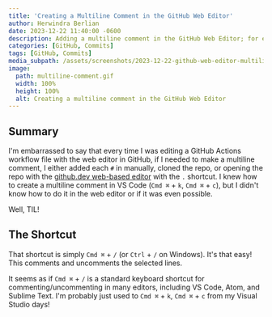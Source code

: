 ```yaml
---
title: 'Creating a Multiline Comment in the GitHub Web Editor'
author: Herwindra Berlian
date: 2023-12-22 11:40:00 -0600
description: Adding a multiline comment in the GitHub Web Editor; for example when editing a GitHub Actions workflow file
categories: [GitHub, Commits]
tags: [GitHub, Commits]
media_subpath: /assets/screenshots/2023-12-22-github-web-editor-multiline-comment
image:
  path: multiline-comment.gif
  width: 100%
  height: 100%
  alt: Creating a multiline comment in the GitHub Web Editor
---
```


## Summary

I'm embarrassed to say that every time I was editing a GitHub Actions workflow file with the web editor in GitHub, if I needed to make a multiline comment, I either added each `#` in manually, cloned the repo, or opening the repo with the [github.dev web-based editor](https://docs.github.com/en/codespaces/the-githubdev-web-based-editor) with the `.` shortcut. I knew how to create a multiline comment in VS Code (`Cmd ⌘` + `k`, `Cmd ⌘` + `c`), but I didn't know how to do it in the web editor or if it was even possible.

Well, TIL!

## The Shortcut

That shortcut is simply `Cmd ⌘` + `/` (or `Ctrl` + `/` on Windows). It's that easy! This comments and uncomments the selected lines.

It seems as if `Cmd ⌘` + `/` is a standard keyboard shortcut for commenting/uncommenting in many editors, including VS Code, Atom, and Sublime Text. I'm probably just used to `Cmd ⌘` + `k`, `Cmd ⌘` + `c` from my Visual Studio days!
